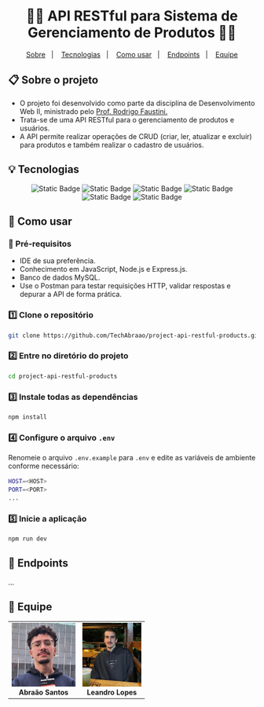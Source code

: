 <h1 align="center"> 👨‍💻 API RESTful para Sistema de Gerenciamento de Produtos 👨‍💻 </h1>
<p align="center">
  <a href="#">Sobre</a>&nbsp;&nbsp;&nbsp;|&nbsp;&nbsp;&nbsp;
  <a href="#">Tecnologias</a>&nbsp;&nbsp;&nbsp;|&nbsp;&nbsp;&nbsp;
  <a href="#">Como usar</a>&nbsp;&nbsp;&nbsp;|&nbsp;&nbsp;&nbsp;
  <a href="#">Endpoints</a>&nbsp;&nbsp;&nbsp;|&nbsp;&nbsp;&nbsp;
  <a href="#">Equipe</a>
</p>

## 📋 Sobre o projeto
- O projeto foi desenvolvido como parte da disciplina de Desenvolvimento Web II, ministrado pelo <a href="https://github.com/faustinopsy">Prof. Rodrigo Faustini.</a></li>
- Trata-se de uma API RESTful para o gerenciamento de produtos e usuários.
- A API permite realizar operações de CRUD (criar, ler, atualizar e excluir) para produtos e também realizar o cadastro de usuários.

## 💡 Tecnologias

<div align="center">
  <img alt="Static Badge" src="https://img.shields.io/badge/JavaScript-black?style=for-the-badge&logo=JavaScript&logoSize=60"> 
  <img alt="Static Badge" src="https://img.shields.io/badge/Node.js-black?style=for-the-badge&logo=node.js&logoSize=60"> 
  <img alt="Static Badge" src="https://img.shields.io/badge/Express.js-black?style=for-the-badge&logo=Express&logoSize=60"> 
  <img alt="Static Badge" src="https://img.shields.io/badge/Nodemon-black?style=for-the-badge&logo=Nodemon&logoSize=60"> 
  <img alt="Static Badge" src="https://img.shields.io/badge/MySQL-black?style=for-the-badge&logo=mysql&logoSize=60">
  <img alt="Static Badge" src="https://img.shields.io/badge/Postman-black?style=for-the-badge&logo=postman&logoSize=60">
</div>

## 📌 Como usar

### 🔧 Pré-requisitos

- IDE de sua preferência.
- Conhecimento em JavaScript, Node.js e Express.js.
- Banco de dados MySQL.
- Use o Postman para testar requisições HTTP, validar respostas e depurar a API de forma prática.

### 1️⃣ Clone o repositório

```bash
git clone https://github.com/TechAbraao/project-api-restful-products.git
```

### 2️⃣ Entre no diretório do projeto

```bash
cd project-api-restful-products
```

### 3️⃣ Instale todas as dependências

```bash
npm install
```

### 4️⃣ Configure o arquivo `.env`
Renomeie o arquivo `.env.example` para `.env` e edite as variáveis de ambiente conforme necessário:

```bash
HOST=<HOST>
PORT=<PORT>
...
```

### 5️⃣ Inicie a aplicação
```bash
npm run dev
```

## 🔌 Endpoints
...

## 🎯 Equipe
<table>
<tr>
<td align="center">
<img src="public/imgs/abraao.png" width="130px" alt="React" /><br/>
<b>Abraão Santos</b>
</td>
<td align="center">
<img src="public/imgs/leandro.png" width="120px" alt="Tailwind" /><br/>
<b>Leandro Lopes</b>
</td>
</tr>
</table>